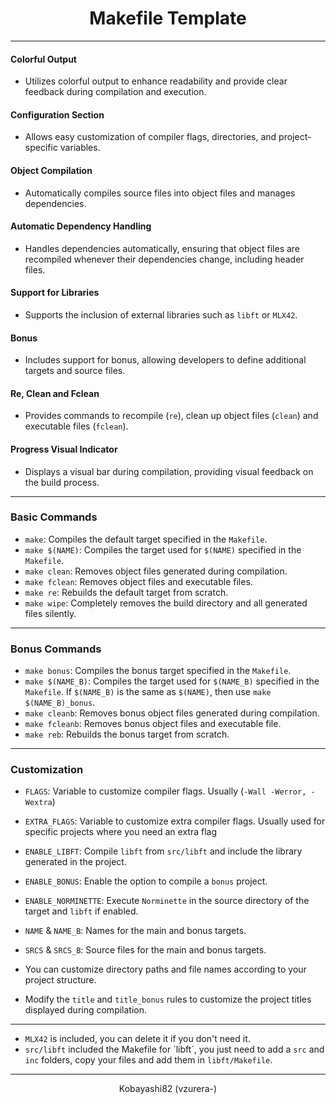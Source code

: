   <h1 style="text-align: center;">Makefile Template</h1>

 ---
#### Colorful Output
- Utilizes colorful output to enhance readability and provide clear feedback during compilation and execution.

#### Configuration Section
- Allows easy customization of compiler flags, directories, and project-specific variables.

#### Object Compilation
- Automatically compiles source files into object files and manages dependencies.

#### Automatic Dependency Handling
- Handles dependencies automatically, ensuring that object files are recompiled whenever their dependencies change, including header files.

#### Support for Libraries
- Supports the inclusion of external libraries such as `libft` or `MLX42`.

#### Bonus
- Includes support for bonus, allowing developers to define additional targets and source files.

#### Re, Clean and Fclean
- Provides commands to recompile (`re`), clean up object files (`clean`) and executable files (`fclean`).

#### Progress Visual Indicator
- Displays a visual bar during compilation, providing visual feedback on the build process.
---
### Basic Commands

- `make`: 				Compiles the default target specified in the `Makefile`.
- `make $(NAME)`: 		Compiles the target used for `$(NAME)` specified in the `Makefile`.
- `make clean`: 		Removes object files generated during compilation.
- `make fclean`: 		Removes object files and executable files.
- `make re`: 			Rebuilds the default target from scratch.
- `make wipe`: 			Completely removes the build directory and all generated files silently.
---
### Bonus Commands
- `make bonus`: 		Compiles the bonus target specified in the `Makefile`.
- `make $(NAME_B)`:		Compiles the target used for `$(NAME_B)` specified in the `Makefile`.
  If `$(NAME_B)` is the same as `$(NAME)`, then use `make $(NAME_B)_bonus`.
- `make cleanb`: 		Removes bonus object files generated during compilation.
- `make fcleanb`: 		Removes bonus object files and executable file.
- `make reb`: 			Rebuilds the bonus target from scratch.
---
### Customization

- `FLAGS`: 				Variable to customize compiler flags. Usually (`-Wall -Werror, -Wextra`)
- `EXTRA_FLAGS`: 		Variable to customize extra compiler flags. Usually used for specific projects where you need an extra flag
- `ENABLE_LIBFT`:		Compile `libft` from `src/libft` and include the library generated in the project.
- `ENABLE_BONUS`:		Enable the option to compile a `bonus` project.
- `ENABLE_NORMINETTE`:	Execute `Norminette` in the source directory of the target and `libft` if enabled.
- `NAME` & `NAME_B`: 	Names for the main and bonus targets.
- `SRCS` & `SRCS_B`: 	Source files for the main and bonus targets.

- You can customize directory paths and file names according to your project structure.
- Modify the `title` and `title_bonus` rules to customize the project titles displayed during compilation.
---
- `MLX42` is included, you can delete it if you don't need it.
- `src/libft` included the Makefile for ´libft´, you just need to add a `src` and `inc` folders, copy your files and add them in `libft/Makefile`.
---
<p style="text-align: center;">Kobayashi82 (vzurera-)</p>
